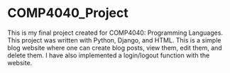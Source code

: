 # COMP4040_Project

This is my final project created for COMP4040: Programming Languages. This project was written with Python, Django, and HTML. This is a simple blog website where one can create blog posts, view them, edit them, and delete them. I have also implemented a login/logout function with the website.
